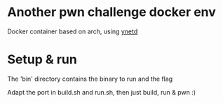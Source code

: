 # Another pwn challenge docker env

Docker container based on arch, using [ynetd](https://github.com/johnsonjh/ynetd)

# Setup & run 

The 'bin' directory contains the binary to run and the flag

Adapt the port in build.sh and run.sh, then just build, run & pwn :)




